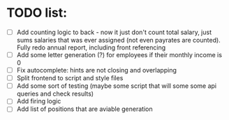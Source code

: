 # TODO list:
 - [ ] Add counting logic to back - now it just don't count total salary, just sums salaries that was ever assigned (not even payrates are counted). Fully redo annual report, including front referencing
 - [ ] Add some letter generation (?) for employees if their monthly income is 0
 - [ ] Fix autocomplete: hints are not closing and overlapping
 - [ ] Split frontend to script and style files
 - [ ] Add some sort of testing (maybe some script that will some some api queries and check results)
 - [ ] Add firing logic
 - [ ] Add list of positions that are aviable generation